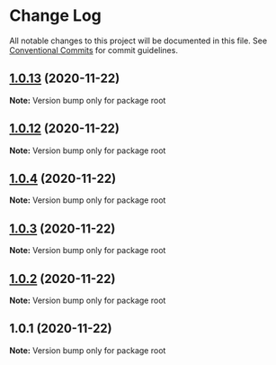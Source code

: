 # Change Log

All notable changes to this project will be documented in this file.
See [Conventional Commits](https://conventionalcommits.org) for commit guidelines.

## [1.0.13](https://github.com/loveyunk/lerna-example/compare/v1.0.12...v1.0.13) (2020-11-22)

**Note:** Version bump only for package root





## [1.0.12](https://github.com/loveyunk/lerna-example/compare/v1.0.11...v1.0.12) (2020-11-22)

**Note:** Version bump only for package root





## [1.0.4](https://github.com/loveyunk/lerna-example/compare/v1.0.3...v1.0.4) (2020-11-22)

**Note:** Version bump only for package root





## [1.0.3](https://github.com/loveyunk/lerna-example/compare/v1.0.2...v1.0.3) (2020-11-22)

**Note:** Version bump only for package root





## [1.0.2](https://github.com/loveyunk/lerna-example/compare/v1.0.1...v1.0.2) (2020-11-22)

**Note:** Version bump only for package root





## 1.0.1 (2020-11-22)

**Note:** Version bump only for package root

